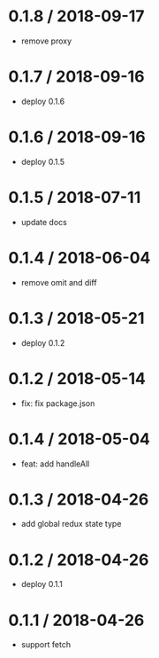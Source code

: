 0.1.8 / 2018-09-17
==================

* remove proxy

0.1.7 / 2018-09-16
==================

* deploy 0.1.6

0.1.6 / 2018-09-16
==================

* deploy 0.1.5

0.1.5 / 2018-07-11
==================

* update docs

0.1.4 / 2018-06-04
==================

* remove omit and diff

0.1.3 / 2018-05-21
==================

* deploy 0.1.2

0.1.2 / 2018-05-14
==================

* fix: fix package.json

0.1.4 / 2018-05-04
==================

* feat: add handleAll

0.1.3 / 2018-04-26
==================

* add global redux state type

0.1.2 / 2018-04-26
==================

* deploy 0.1.1

0.1.1 / 2018-04-26
==================

* support fetch


